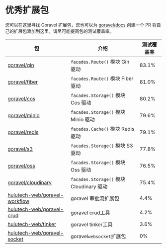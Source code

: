 # 优秀扩展包

您可以在这里寻找 Goravel 扩展包，您也可以为 [goravel/docs](https://github.com/goravel/docs) 创建一个 PR 将自己的扩展包添加到这里，请尽可能提高包的测试覆盖率。

| 包                                                                                 | 介绍                                 | 测试覆盖率 |
|-----------------------------------------------------------------------------------|------------------------------------|-------|
| [goravel/gin](https://github.com/goravel/gin)                                     | `facades.Route()` 模块 Gin 驱动        | 83.1% |
| [goravel/fiber](https://github.com/goravel/fiber)                                 | `facades.Route()` 模块 Fiber 驱动      | 81.0% |
| [goravel/cos](https://github.com/goravel/cos)                                     | `facades.Storage()` 模块 Cos 驱动      | 80.2% |
| [goravel/minio](https://github.com/goravel/minio)                                 | `facades.Storage()` 模块 Minio 驱动    | 79.6% |
| [goravel/redis](https://github.com/goravel/redis)                                 | `facades.Cache()` 模块 Redis 驱动      | 79.1% |
| [goravel/s3](https://github.com/goravel/s3)                                       | `facades.Storage()` 模块 S3 驱动       | 77.8% |
| [goravel/oss](https://github.com/goravel/oss)                                     | `facades.Storage()` 模块 Oss 驱动      | 76.5% |
| [goravel/cloudinary](https://github.com/goravel/cloudinary)                       | `facades.Storage()` 模块 Cloudinary 驱动 | 75.4% |
| [hulutech-web/goravel-workflow](https://github.com/hulutech-web/goravel-workflow) | goravel 审批流扩展包                     | 4.4%  |
| [hulutech-web/goravel-crud](https://github.com/hulutech-web/goravel-crud)         | goravel crud工具                     | 4.2%  |
| [hulutech-web/tinker](https://github.com/hulutech-web/tinker)                     | goravel tinker工具                   | 3.6%  |
| [hulutech-web/goravel-socket](https://github.com/hulutech-web/goravel-socket)     | goravel`websocket`扩展包              | 0%    |
